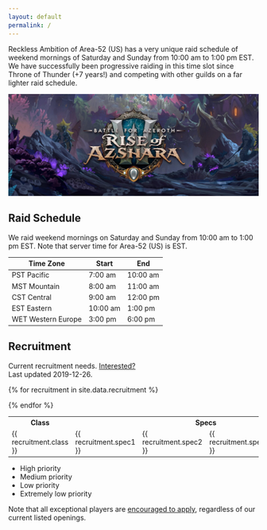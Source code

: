```yaml
---
layout: default
permalink: /
---
```


Reckless Ambition of Area-52 (US) has a very unique raid schedule of weekend mornings of Saturday and Sunday from 10:00 am to 1:00 pm EST. We have successfully been progressive raiding in this time slot since Throne of Thunder (+7 years!) and competing with other guilds on a far lighter raid schedule.

![](img/banner-08-02-rise-of-azshara.jpg)

## Raid Schedule

We raid weekend mornings on Saturday and Sunday from 10:00 am to 1:00 pm EST. Note that server time for Area-52 (US) is EST.

| Time Zone | Start | End |
|-----------|-------|-----|
| PST Pacific | 7:00 am | 10:00 am |
| MST Mountain| 8:00 am| 11:00 am |
| CST Central| 9:00 am | 12:00 pm|
| EST Eastern| 10:00 am| 1:00 pm|
| WET Western Europe| 3:00 pm| 6:00 pm|

## Recruitment

Current recruitment needs. [Interested?](/apply)  
Last updated 2019-12-26.

<table>

  <tr>
    <th>Class</th>
    <th colspan="4">Specs</th>
  </tr>

  {% for recruitment in site.data.recruitment %}
    <tr>
      <td>{{ recruitment.class }}</td>
      <td>{{ recruitment.spec1 }}</td>
      <td>{{ recruitment.spec2 }}</td>
      <td>{{ recruitment.spec3 }}</td>
      <td>{{ recruitment.spec4 }}</td>
    </tr>
  {% endfor %}

</table>

- <span class="high">High priority</span>
- <span class="medium">Medium priority</span>
- <span class="low">Low priority</span>
- <span class="extremely-low">Extremely low priority</span>

Note that all exceptional players are [encouraged to apply](/apply), regardless of our current listed openings.
